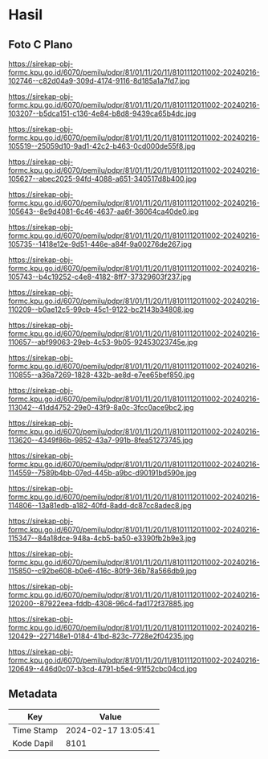 # Hasil

## Foto C Plano

https://sirekap-obj-formc.kpu.go.id/6070/pemilu/pdpr/81/01/11/20/11/8101112011002-20240216-102746--c82d04a9-309d-4174-9116-8d185a1a7fd7.jpg

https://sirekap-obj-formc.kpu.go.id/6070/pemilu/pdpr/81/01/11/20/11/8101112011002-20240216-103207--b5dca151-c136-4e84-b8d8-9439ca65b4dc.jpg

https://sirekap-obj-formc.kpu.go.id/6070/pemilu/pdpr/81/01/11/20/11/8101112011002-20240216-105519--25059d10-9ad1-42c2-b463-0cd000de55f8.jpg

https://sirekap-obj-formc.kpu.go.id/6070/pemilu/pdpr/81/01/11/20/11/8101112011002-20240216-105627--abec2025-94fd-4088-a651-340517d8b400.jpg

https://sirekap-obj-formc.kpu.go.id/6070/pemilu/pdpr/81/01/11/20/11/8101112011002-20240216-105643--8e9d4081-6c46-4637-aa6f-36064ca40de0.jpg

https://sirekap-obj-formc.kpu.go.id/6070/pemilu/pdpr/81/01/11/20/11/8101112011002-20240216-105735--1418e12e-9d51-446e-a84f-9a00276de267.jpg

https://sirekap-obj-formc.kpu.go.id/6070/pemilu/pdpr/81/01/11/20/11/8101112011002-20240216-105743--b4c19252-c4e8-4182-8ff7-37329603f237.jpg

https://sirekap-obj-formc.kpu.go.id/6070/pemilu/pdpr/81/01/11/20/11/8101112011002-20240216-110209--b0ae12c5-99cb-45c1-9122-bc2143b34808.jpg

https://sirekap-obj-formc.kpu.go.id/6070/pemilu/pdpr/81/01/11/20/11/8101112011002-20240216-110657--abf99063-29eb-4c53-9b05-92453023745e.jpg

https://sirekap-obj-formc.kpu.go.id/6070/pemilu/pdpr/81/01/11/20/11/8101112011002-20240216-110855--a36a7269-1828-432b-ae8d-e7ee65bef850.jpg

https://sirekap-obj-formc.kpu.go.id/6070/pemilu/pdpr/81/01/11/20/11/8101112011002-20240216-113042--41dd4752-29e0-43f9-8a0c-3fcc0ace9bc2.jpg

https://sirekap-obj-formc.kpu.go.id/6070/pemilu/pdpr/81/01/11/20/11/8101112011002-20240216-113620--4349f86b-9852-43a7-991b-8fea51273745.jpg

https://sirekap-obj-formc.kpu.go.id/6070/pemilu/pdpr/81/01/11/20/11/8101112011002-20240216-114559--7589b4bb-07ed-445b-a9bc-d90191bd590e.jpg

https://sirekap-obj-formc.kpu.go.id/6070/pemilu/pdpr/81/01/11/20/11/8101112011002-20240216-114806--13a81edb-a182-40fd-8add-dc87cc8adec8.jpg

https://sirekap-obj-formc.kpu.go.id/6070/pemilu/pdpr/81/01/11/20/11/8101112011002-20240216-115347--84a18dce-948a-4cb5-ba50-e3390fb2b9e3.jpg

https://sirekap-obj-formc.kpu.go.id/6070/pemilu/pdpr/81/01/11/20/11/8101112011002-20240216-115850--c92be608-b0e6-416c-80f9-36b78a566db9.jpg

https://sirekap-obj-formc.kpu.go.id/6070/pemilu/pdpr/81/01/11/20/11/8101112011002-20240216-120200--87922eea-fddb-4308-96c4-fad172f37885.jpg

https://sirekap-obj-formc.kpu.go.id/6070/pemilu/pdpr/81/01/11/20/11/8101112011002-20240216-120429--227148e1-0184-41bd-823c-7728e2f04235.jpg

https://sirekap-obj-formc.kpu.go.id/6070/pemilu/pdpr/81/01/11/20/11/8101112011002-20240216-120649--446d0c07-b3cd-4791-b5e4-91f52cbc04cd.jpg


## Metadata

| Key        | Value               |
| ---------- | ------------------- |
| Time Stamp | 2024-02-17 13:05:41 |
| Kode Dapil | 8101                |



